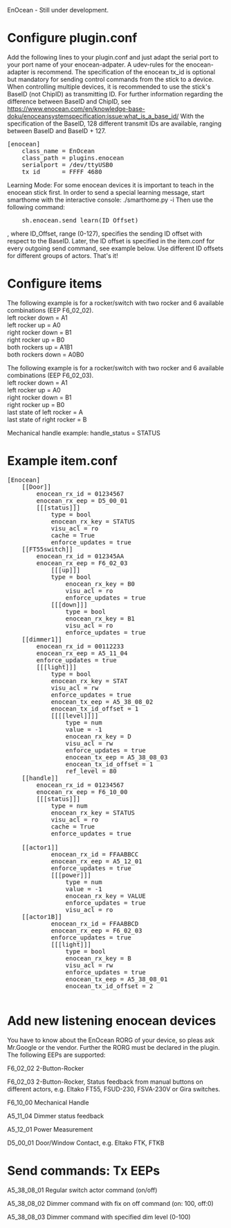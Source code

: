 EnOcean - Still under development.

  
Configure plugin.conf 
=
  
Add the following lines to your plugin.conf and just adapt the serial port to your port name of your enocean-adpater.
A udev-rules for the enocean-adapter is recommend. The specification of the enocean tx_id is optional but mandatory for sending control commands from the stick to a device. When controlling multiple devices, it is recommended to use the stick's BaseID (not ChipID) as transmitting ID. 
For further information regarding the difference between BaseID and ChipID, see https://www.enocean.com/en/knowledge-base-doku/enoceansystemspecification:issue:what_is_a_base_id/
With the specification of the BaseID, 128 different transmit IDs are available, ranging between BaseID and BaseID + 127.
  
<pre>
[enocean]
    class_name = EnOcean
    class_path = plugins.enocean
    serialport = /dev/ttyUSB0
    tx_id      = FFFF_4680
</pre>


Learning Mode:
For some enocean devices it is important to teach in the enocean stick first. In order to send a special learning message, start smarthome with the interactive console: ./smarthome.py -i
Then use the following command:
<pre>
	sh.enocean.send_learn(ID_Offset)
</pre>
, where ID_Offset, range (0-127), specifies the sending ID offset with respect to the BaseID. Later, the ID offset is specified in the item.conf for every outgoing send command, see example below.
Use different ID offsets for different groups of actors.
That's it!
  
Configure items
=
  
 The following example is for a rocker/switch with two rocker and 6 available combinations (EEP F6_02_02).  
left rocker down = A1  
left rocker up = A0  
right rocker down = B1   
right rocker up = B0  
both rockers up = A1B1  
both rockers down = A0B0  
  
  
The following example is for a rocker/switch with two rocker and 6 available combinations (EEP F6_02_03).  
left rocker down = A1  
left rocker up = A0  
right rocker down = B1   
right rocker up = B0  
last state of left rocker = A  
last state of right rocker = B  

Mechanical handle example:
handle_status = STATUS

Example item.conf
=
<pre>
[Enocean]
	[[Door]]
		enocean_rx_id = 01234567
		enocean_rx_eep = D5_00_01
		[[[status]]]
			type = bool
			enocean_rx_key = STATUS
			visu_acl = ro
			cache = True
			enforce_updates = true
	[[FT55switch]]
		enocean_rx_id = 012345AA
		enocean_rx_eep = F6_02_03
        	[[[up]]]
			type = bool
           		enocean_rx_key = B0
        		visu_acl = ro
        		enforce_updates = true
    		[[[down]]]
        		type = bool
        		enocean_rx_key = B1
        		visu_acl = ro   
        		enforce_updates = true
	[[dimmer1]]
		enocean_rx_id = 00112233
		enocean_rx_eep = A5_11_04
		enforce_updates = true
		[[[light]]]
			type = bool
			enocean_rx_key = STAT
			visu_acl = rw
			enforce_updates = true
			enocean_tx_eep = A5_38_08_02
			enocean_tx_id_offset = 1
			[[[[level]]]]
				type = num
				value = -1
				enocean_rx_key = D
				visu_acl = rw
				enforce_updates = true
				enocean_tx_eep = A5_38_08_03
				enocean_tx_id_offset = 1
				ref_level = 80
	[[handle]]
		enocean_rx_id = 01234567
		enocean_rx_eep = F6_10_00
		[[[status]]]
			type = num
			enocean_rx_key = STATUS
			visu_acl = ro
			cache = True
			enforce_updates = true

  	[[actor1]]
    		enocean_rx_id = FFAABBCC
    		enocean_rx_eep = A5_12_01
    		enforce_updates = true
    		[[[power]]]
        		type = num
        		value = -1
        		enocean_rx_key = VALUE
        		enforce_updates = true
        		visu_acl = ro  
  	[[actor1B]]
    		enocean_rx_id = FFAABBCD
    		enocean_rx_eep = F6_02_03
    		enforce_updates = true
    		[[[light]]]
        		type = bool
        		enocean_rx_key = B
        		visu_acl = rw   
        		enforce_updates = true
        		enocean_tx_eep = A5_38_08_01
        		enocean_tx_id_offset = 2

</pre> 
	
Add new listening enocean devices
=
  
You have to know about the EnOcean RORG of your device, so pleas ask Mr.Google or the vendor. Further the RORG must be declared in the plugin. The following EEPs are supported:

F6_02_02	2-Button-Rocker

F6_02_03	2-Button-Rocker, Status feedback from manual buttons on different actors, e.g. Eltako FT55, FSUD-230, FSVA-230V or Gira switches.

F6_10_00	Mechanical Handle  

A5_11_04	Dimmer status feedback

A5_12_01	Power Measurement

D5_00_01	Door/Window Contact, e.g. Eltako FTK, FTKB

Send commands: Tx EEPs
=

A5_38_08_01	Regular switch actor command (on/off)

A5_38_08_02	Dimmer command with fix on off command (on: 100, off:0)

A5_38_08_03	Dimmer command with specified dim level (0-100)


